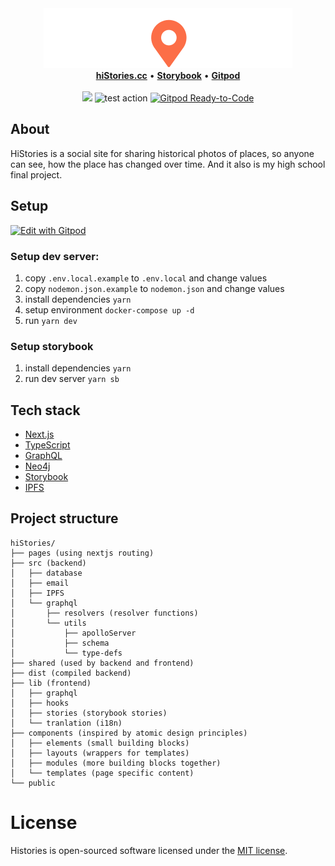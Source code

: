 <div align="center">
    <img src="https://github.com/hiStories-cc/hiStories/blob/main/public/logo/big-white.svg" alt="Histories" />
</div>

<div align="center">
    <a href="https://www.histories.cc"><b>hiStories.cc</b></a>
    •
    <a href="https://www.chromatic.com/library?appId=61a39cca9c186c003a9e202f"><b>Storybook</b></a>
        •
    <a href="https://gitpod.io/#https://github.com/hiStories-cc/hiStories"><b>Gitpod</b></a>
</div>
<br>
<div align="center">
    <img src="https://github.com/hiStories-cc/hiStories/actions/workflows/build-node.yml/badge.svg" /> 
    <img src="https://github.com/hiStories-cc/hiStories/actions/workflows/test-node.yml/badge.svg" alt="test action"/>
    <a href="https://gitpod.io/#https://github.com/histories-cc/histories"><img src="https://img.shields.io/badge/Gitpod-Ready--to--Code-blue?logo=gitpod" alt="Gitpod Ready-to-Code"/></a>
</div>

## About

HiStories is a social site for sharing historical photos of places, so anyone can see, how the place has changed over time.
And it also is my high school final project.

## Setup

[![Edit with Gitpod](https://gitpod.io/button/open-in-gitpod.svg)](https://gitpod.io/#https://github.com/hiStories-cc/hiStories)

### Setup dev server:

1. copy `.env.local.example` to `.env.local` and change values
2. copy `nodemon.json.example` to `nodemon.json` and change values
3. install dependencies `yarn`
4. setup environment `docker-compose up -d`
5. run `yarn dev`

### Setup storybook

1. install dependencies `yarn`
2. run dev server `yarn sb`

## Tech stack

- [Next.js](https://nextjs.org/)
- [TypeScript](https://github.com/microsoft/TypeScript)
- [GraphQL](https://graphql.org/)
- [Neo4j](https://neo4j.com/)
- [Storybook](https://storybook.js.org/)
- [IPFS](https://ipfs.io/)

## Project structure

```
hiStories/
├── pages (using nextjs routing)
├── src (backend)
│   ├── database
│   ├── email
│   ├── IPFS
│   └── graphql
│       ├── resolvers (resolver functions)
│       └── utils
│           ├── apolloServer
│           ├── schema
│           └── type-defs
├── shared (used by backend and frontend)
├── dist (compiled backend)
├── lib (frontend)
│   ├── graphql
│   ├── hooks
│   ├── stories (storybook stories)
│   └── tranlation (i18n)
├── components (inspired by atomic design principles)
│   ├── elements (small building blocks)
│   ├── layouts (wrappers for templates)
│   ├── modules (more building blocks together)
│   └── templates (page specific content)
└── public
```

# License

Histories is open-sourced software licensed under the [MIT license](https://github.com/hiStories-cc/hiStories/blob/main/LICENSE.md).
